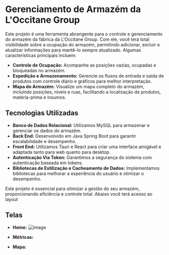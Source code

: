 # Gerenciamento de Armazém da L'Occitane Group

Este projeto é uma ferramenta abrangente para o controle e gerenciamento do armazém da fábrica da L'Occitane Group. Com ele, você terá total visibilidade sobre a ocupação do armazém, permitindo adicionar, excluir e atualizar informações para mantê-lo sempre atualizado. Algumas características principais incluem:

- **Controle de Ocupação:** Acompanhe as posições vazias, ocupadas e bloqueadas no armazém.
- **Expedição e Armazenamento:** Gerencie os fluxos de entrada e saída de produtos com controle diário e gráficos para melhor interpretação.
- **Mapa do Armazém:** Visualize um mapa completo do armazém, incluindo posições, níveis e ruas, facilitando a localização de produtos, matéria-prima e insumos.

## Tecnologias Utilizadas

- **Banco de Dados Relacional:** Utilizamos MySQL para armazenar e gerenciar os dados do armazém.
- **Back End:** Desenvolvido em Java Spring Boot para garantir escalabilidade e desempenho.
- **Front End:** Utilizamos Tauri e React para criar uma interface amigável e adaptada tanto para web quanto para desktop.
- **Autenticação Via Token:** Garantimos a segurança do sistema com autenticação baseada em tokens.
- **Bibliotecas de Estilização e Cacheamento de Dados:** Implementamos bibliotecas para melhorar a experiência do usuário e otimizar o desempenho.

Este projeto é essencial para otimizar a gestão do seu armazém, proporcionando eficiência e controle total. Abaixo você terá acesso ao layout

## Telas
- **Home:** 
![image](https://github.com/SrAmerico/Projeto-L-occitane-Group-F-brica-/assets/134458811/c574c874-0301-4600-9be8-28c6e45b41d4)

- **Métricas:** 
- **Mapa:** 

